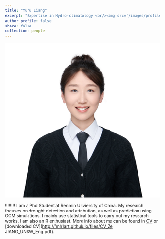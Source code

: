 ```yaml
---
title: "Yuru Liang"
excerpt: "Expertise in Hydro-climatology <br/><img src='/images/profile.jpg' style='height: 10%; width: 10%; object-fit: contain' alt='Avatar' class='avatar'/>"
author_profile: false
share: false
collection: people
---
```


<img src="/images/profile.jpg" alt="Avatar" class="avatar"/>

!!!!!!!!
I am a Phd Student at Renmin Unviersity of China. My research focuses on drought detection and attribution, as well as prediction using GCM simulations. I mainly use statistical tools to carry out my research works. I am also an R enthusiast. 
More info about me can be found in [CV](https://fmh1art.github.io/cv/) or [downloaded CV](http://fmh1art.github.io/files/CV_Ze JIANG_UNSW_Eng.pdf).